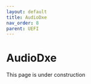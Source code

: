 ```yaml
---
layout: default
title: AudioDxe
nav_order: 8
parent: UEFI
---
```


# AudioDxe

This page is under construction